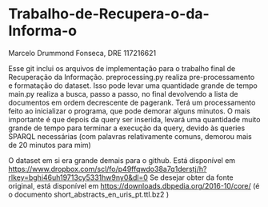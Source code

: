 # Trabalho-de-Recupera-o-da-Informa-o

Marcelo Drummond Fonseca, DRE 117216621

Esse git inclui os arquivos de implementação para o trabalho final de Recuperação da Informação.
preprocessing.py realiza pre-processamento e formatação do dataset. Isso pode levar uma quantidade grande de tempo
main.py realiza a busca, passo a passo, no final devolvendo a lista de documentos em ordem decrescente de pagerank. Terá um processamento feito ao inicializar o programa, que pode demorar alguns minutos. O mais importante é que depois da query ser inserida, levará uma quantidade muito grande de tempo para terminar a execução da query, devido às queries SPARQL necessárias (com palavras relativamente comuns, demorou mais de 20 minutos para mim)

O dataset em si era grande demais para o github. Está disponível em https://www.dropbox.com/scl/fo/p49ffqwdo38a7q1derstj/h?rlkey=bghi46uh19713cy5331hw9ny0&dl=0
Se desejar obter da fonte original, está disponível em https://downloads.dbpedia.org/2016-10/core/ (é o documento short_abstracts_en_uris_pt.ttl.bz2 )
